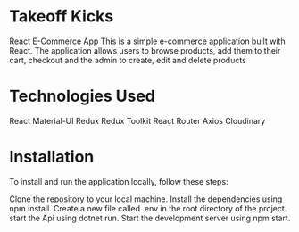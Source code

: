 # Takeoff Kicks
React E-Commerce App
This is a simple e-commerce application built with React. The application allows users to browse products, add them to their cart, checkout and the admin to create, edit and delete products

# Technologies Used
React
Material-UI
Redux
Redux Toolkit
React Router
Axios
Cloudinary

# Installation
To install and run the application locally, follow these steps:

Clone the repository to your local machine.
Install the dependencies using npm install.
Create a new file called .env in the root directory of the project.
start the Api using dotnet run.
Start the development server using npm start.
